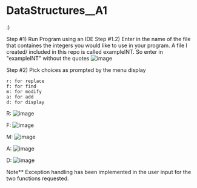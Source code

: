 # DataStructures__A1
:)

Step #1) Run Program using an IDE
Step #1.2) Enter in the name of the file that containes the integers you would like to use in your program.
A file I created/ included in this repo is called exampleINT. So enter in "exampleINT" without the quotes
![image](https://user-images.githubusercontent.com/43799000/234611091-d8dc851c-8122-4384-b8c6-f4215b9e8ef9.png)


Step #2) Pick choices as prompted by the menu display

    r: for replace
    f: for find
    m: for modify 
    a: for add
    d: for display
    
    
R:
![image](https://user-images.githubusercontent.com/43799000/234611664-e723196c-5325-49b9-805c-80fddb28b292.png)

F:
![image](https://user-images.githubusercontent.com/43799000/234611837-60d84aa4-81ec-460f-a910-cfdb2e13ad80.png)

M:
![image](https://user-images.githubusercontent.com/43799000/234612068-6eb3405d-1a40-4ccd-859a-94367aac43fc.png)

A:
![image](https://user-images.githubusercontent.com/43799000/234612658-5f157b03-d967-4700-8e4d-b9aa987149f5.png)


D:
![image](https://user-images.githubusercontent.com/43799000/234612273-d699758e-e3c3-438e-ba9b-cd9aae93962c.png)

Note** Exception handling has been implemented in the user input for the two functions requested.


